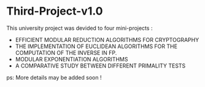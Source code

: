 # Third-Project-v1.0

This university project was devided to four mini-projects :

- EFFICIENT MODULAR REDUCTION ALGORITHMS FOR CRYPTOGRAPHY
- THE IMPLEMENTATION OF EUCLIDEAN ALGORITHMS FOR THE COMPUTATION OF THE INVERSE IN FP.
- MODULAR EXPONENTIATION ALGORITHMS
- A COMPARATIVE STUDY BETWEEN DIFFERENT PRIMALITY TESTS

ps: More details may be added soon !
